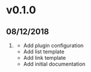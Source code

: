 # v0.1.0
##  08/12/2018

1. [](#new)
    * Add plugin configuration
    * Add list template
    * Add link template
    * Add initial documentation
